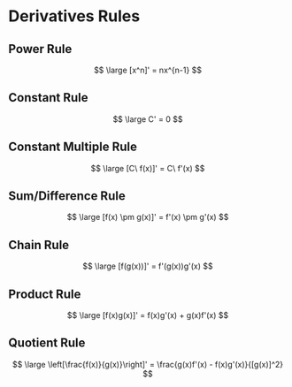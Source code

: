 # Derivatives Rules

## Power Rule

$$
\large
[x^n]' = nx^{n-1}
$$

## Constant Rule

$$
\large
C' = 0
$$

## Constant Multiple Rule

$$
\large
[C\ f(x)]' = C\ f'(x)
$$

## Sum/Difference Rule

$$
\large
[f(x) \pm g(x)]' = f'(x) \pm g'(x)
$$

## Chain Rule

$$
\large
[f(g(x))]' = f'(g(x))g'(x)
$$

## Product Rule

$$
\large
[f(x)g(x)]' = f(x)g'(x) + g(x)f'(x)
$$

## Quotient Rule

$$
\large
\left[\frac{f(x)}{g(x)}\right]' = \frac{g(x)f'(x) - f(x)g'(x)}{[g(x)]^2}
$$
